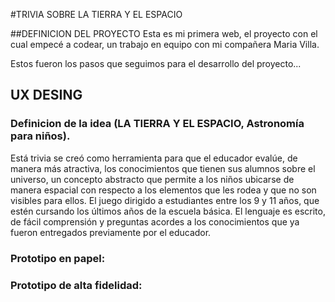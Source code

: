 #TRIVIA SOBRE LA TIERRA Y EL ESPACIO

##DEFINICION DEL PROYECTO
Esta es mi primera web, el proyecto con el cual empecé a codear, un trabajo en equipo con mi compañera Maria Villa.

Estos fueron los pasos que seguimos para el desarrollo del proyecto...

## UX DESING

### Definicion de la idea (LA TIERRA Y EL ESPACIO, Astronomía para niños).

Está trivia se creó como herramienta para que el educador evalúe, de manera más atractiva, los conocimientos que tienen sus alumnos sobre el universo, un concepto abstracto que permite a los niños ubicarse de manera espacial con respecto a los elementos que les rodea y que no son visibles para ellos.
El juego dirigido a estudiantes entre los 9 y 11 años, que estén cursando los últimos años de la escuela básica.
El lenguaje es escrito, de fácil comprensión y preguntas acordes a los conocimientos que ya fueron entregados previamente por el educador.


### Prototipo en papel:



### Prototipo de alta fidelidad:




